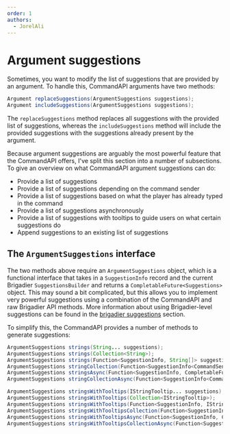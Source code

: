 ```yaml
---
order: 1
authors:
  - JorelAli
---
```


# Argument suggestions

Sometimes, you want to modify the list of suggestions that are provided by an argument. To handle this, CommandAPI arguments have two methods:

```java
Argument replaceSuggestions(ArgumentSuggestions suggestions);
Argument includeSuggestions(ArgumentSuggestions suggestions);
```

The `replaceSuggestions` method replaces all suggestions with the provided list of suggestions, whereas the `includeSuggestions` method will include the provided suggestions with the suggestions already present by the argument.

Because argument suggestions are arguably the most powerful feature that the CommandAPI offers, I've split this section into a number of subsections. To give an overview on what CommandAPI argument suggestions can do:

- Provide a list of suggestions
- Provide a list of suggestions depending on the command sender
- Provide a list of suggestions based on what the player has already typed in the command
- Provide a list of suggestions asynchronously
- Provide a list of suggestions with tooltips to guide users on what certain suggestions do
- Append suggestions to an existing list of suggestions

## The `ArgumentSuggestions` interface

The two methods above require an `ArgumentSuggestions` object, which is a functional interface that takes in a `SuggestionInfo` record and the current Brigadier `SuggestionsBuilder` and returns a `CompletableFuture<Suggestions>` object. This may sound a bit complicated, but this allows you to implement very powerful suggestions using a combination of the CommandAPI and raw Brigadier API methods. More information about using Brigadier-level suggestions can be found in the [brigadier suggestions](../../../internal/brigadier-suggestions) section.

To simplify this, the CommandAPI provides a number of methods to generate suggestions:

```java
ArgumentSuggestions strings(String... suggestions);
ArgumentSuggestions strings(Collection<String>);
ArgumentSuggestions strings(Function<SuggestionInfo, String[]> suggestions);
ArgumentSuggestions stringCollection(Function<SuggestionInfo<CommandSender>, Collection<String>>);
ArgumentSuggestions stringsAsync(Function<SuggestionInfo, CompletableFuture<String[]>> suggestions);
ArgumentSuggestions stringCollectionAsync(Function<SuggestionInfo<CommandSender>, CompletableFuture<Collection<String>>>);

ArgumentSuggestions stringsWithTooltips(IStringTooltip... suggestions);
ArgumentSuggestions stringsWithTooltips(Collection<IStringTooltip>);
ArgumentSuggestions stringsWithTooltips(Function<SuggestionInfo, IStringTooltip[]> suggestions);
ArgumentSuggestions stringsWithTooltipsCollection(Function<SuggestionInfo<CommandSender>, Collection<IStringTooltip>>);
ArgumentSuggestions stringsWithTooltipsAsync(Function<SuggestionInfo, CompletableFuture<IStringTooltip[]>> suggestions);
ArgumentSuggestions stringsWithTooltipsCollectionAsync(Function<SuggestionInfo<CommandSender>, CompletableFuture<Collection<IStringTooltip>>>);
```